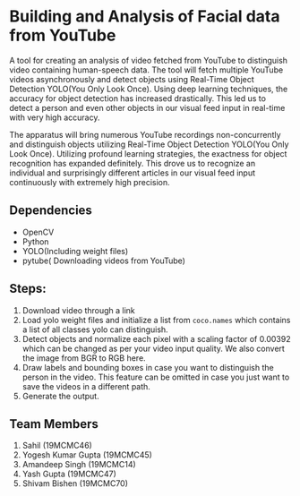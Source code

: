 # Building and Analysis of Facial data from YouTube
A tool for creating an analysis of video fetched from YouTube to distinguish video containing human-speech data.
The tool will fetch multiple YouTube videos asynchronously and detect objects using Real-Time Object Detection YOLO(You Only Look Once). Using deep learning techniques, the accuracy for object detection has increased drastically. This led us to detect a person and even other objects in our visual feed input in real-time with very high accuracy.

The apparatus will bring numerous YouTube recordings non-concurrently and distinguish objects utilizing Real-Time Object Detection YOLO(You Only Look Once). Utilizing profound learning strategies, the exactness for object recognition has expanded definitely. This drove us to recognize an individual and surprisingly different articles in our visual feed input continuously with extremely high precision. 



## Dependencies
*  OpenCV
*  Python
* YOLO(Including weight files)
* pytube( Downloading videos from YouTube)


## Steps:
1. Download video through a link
2. Load yolo weight files and initialize a list from `coco.names` which contains a list of all classes yolo can distinguish.
3. Detect objects and normalize each pixel with a scaling factor of 0.00392 which can be changed as per your video input quality. We also convert the image from BGR to RGB here.
4. Draw labels and bounding boxes in case you want to distinguish the person in the video. This feature can be omitted in case you just want to save the videos in a different path.
5. Generate the output.



## Team Members

1. Sahil (19MCMC46)
2. Yogesh Kumar Gupta (19MCMC45)
3. Amandeep Singh (19MCMC14)
4. Yash Gupta (19MCMC47)
5. Shivam Bishen (19MCMC70)